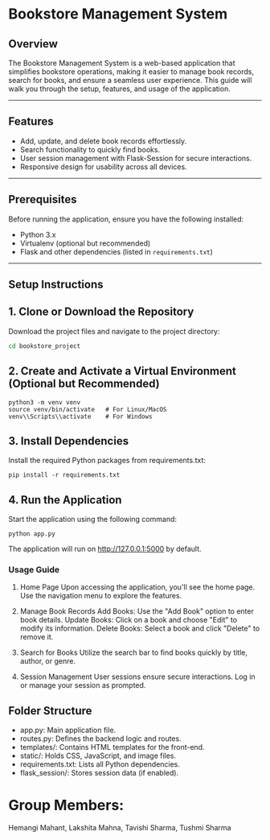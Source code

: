 # Bookstore Management System

## Overview

The Bookstore Management System is a web-based application that simplifies bookstore operations, making it easier to manage book records, search for books, and ensure a seamless user experience. This guide will walk you through the setup, features, and usage of the application.

---

## Features

- Add, update, and delete book records effortlessly.
- Search functionality to quickly find books.
- User session management with Flask-Session for secure interactions.
- Responsive design for usability across all devices.

---

## Prerequisites

Before running the application, ensure you have the following installed:

- Python 3.x
- Virtualenv (optional but recommended)
- Flask and other dependencies (listed in `requirements.txt`)

---

## Setup Instructions

## 1. Clone or Download the Repository
Download the project files and navigate to the project directory:

```bash
cd bookstore_project
```
## 2. Create and Activate a Virtual Environment (Optional but Recommended)
```
python3 -m venv venv
source venv/bin/activate   # For Linux/MacOS
venv\\Scripts\\activate    # For Windows
```
## 3. Install Dependencies
Install the required Python packages from requirements.txt:
```
pip install -r requirements.txt
```
## 4. Run the Application
Start the application using the following command:
```
python app.py
```
The application will run on http://127.0.0.1:5000 by default.

### Usage Guide
1. Home Page
Upon accessing the application, you'll see the home page. Use the navigation menu to explore the features.

2. Manage Book Records
Add Books: Use the "Add Book" option to enter book details.
Update Books: Click on a book and choose "Edit" to modify its information.
Delete Books: Select a book and click "Delete" to remove it.

3. Search for Books
Utilize the search bar to find books quickly by title, author, or genre.

4. Session Management
User sessions ensure secure interactions. Log in or manage your session as prompted.

## Folder Structure
- app.py: Main application file.
- routes.py: Defines the backend logic and routes.
- templates/: Contains HTML templates for the front-end.
- static/: Holds CSS, JavaScript, and image files.
- requirements.txt: Lists all Python dependencies.
- flask_session/: Stores session data (if enabled).
# Group Members:
Hemangi Mahant,
Lakshita Mahna,
Tavishi Sharma,
Tushmi Sharma

